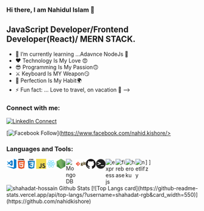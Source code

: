 ### Hi there, I am Nahidul Islam 👋
## JavaScript Developer/Frontend Developer(React)/ MERN STACK.
- 🌱 I’m currently learning ...Adavnce NodeJs 🤣
- ❤️ Technology Is My Love 😍
- 😎 Programming Is My Passion🙃
- ⚔  Keyboard Is MY Weapon😏
- 🥰 Perfection Is My Habit🌍
- ⚡ Fun fact: ... Love to travel, on vacation 🥰
-->
### Connect with me:
[![LinkedIn Connect](https://img.shields.io/badge/%20-Connect-black?color=14171A&labelColor=212121&logo=linkedin&logoColor=ffffff)](https://www.linkedin.com/in/nahid099/) 

[![Facebook Follow](https://img.shields.io/badge/%20-Follow-black?color=14171A&labelColor=1976d2&logo=facebook&logoColor=ffffff)](https://www.facebook.com/nahid.kishore/>
### Languages and Tools:
<img align="left" alt="Visual Studio Code" width="26px" src="https://raw.githubusercontent.com/github/explore/80688e429a7d4ef2fca1e82350fe8e3517d3494d/topics/visual-studio-code/visual-studio-code.png" />
<img align="left" alt="HTML5" width="26px" src="https://raw.githubusercontent.com/github/explore/80688e429a7d4ef2fca1e82350fe8e3517d3494d/topics/html/html.png" />
<img align="left" alt="CSS3" width="26px" src="https://raw.githubusercontent.com/github/explore/80688e429a7d4ef2fca1e82350fe8e3517d3494d/topics/css/css.png" />
<img align="left" alt="JavaScript" width="26px" src="https://raw.githubusercontent.com/github/explore/80688e429a7d4ef2fca1e82350fe8e3517d3494d/topics/javascript/javascript.png" />]
<img align="left" alt="React" width="26px" src="https://raw.githubusercontent.com/github/explore/80688e429a7d4ef2fca1e82350fe8e3517d3494d/topics/react/react.png" />
<img align="left" alt="Node.js" width="26px" src="https://raw.githubusercontent.com/github/explore/80688e429a7d4ef2fca1e82350fe8e3517d3494d/topics/nodejs/nodejs.png" />
<img align="left" alt="MongoDB" width="26px" src="https://miro.medium.com/max/750/1*T0a-QUNewZDsyx6Bkinfew.png" />]
<img align="left" alt="Git" width="26px" src="https://raw.githubusercontent.com/github/explore/80688e429a7d4ef2fca1e82350fe8e3517d3494d/topics/git/git.png" />
<img align="left" alt="GitHub" width="26px" src="https://raw.githubusercontent.com/github/explore/78df643247d429f6cc873026c0622819ad797942/topics/github/github.png" />
<img align="left" alt="HTML5" width="26px" src="https://raw.githubusercontent.com/github/explore/80688e429a7d4ef2fca1e82350fe8e3517d3494d/topics/terminal/terminal.png" />
<img align="left" alt="expressjs" width="26px" src="https://d2eip9sf3oo6c2.cloudfront.net/tags/images/000/000/359/full/expressjslogo.png" />
<img align="left" alt="firebase" width="26px" src="https://img.icons8.com/color/452/firebase.png" />
<img align="left" alt="heroku" width="26px" src="https://uploads.sitepoint.com/wp-content/uploads/2016/04/1461122387heroku-logo.jpg" />
<img align="left" alt="netlify" width="26px" src="https://media-exp1.licdn.com/dms/image/C4E0BAQEAt7-u6GJMlw/company-logo_200_200/0?e=2159024400&v=beta&t=4CYxl7atZ0Yn9lJko6w02yIywYQiLr9hrQcH3cF4GDI" />
<br />z
<br/>
<br/>
<img width="550px" alt="shahadat-hossain Github Stats"  src="https://github-readme-stats.vercel.app/api?username=shahadat-rgb&show_icons=true"/>
[![Top Langs card](https://github-readme-stats.vercel.app/api/top-langs/?username=shahadat-rgb&card_width=550)](https://github.com/nahidkishore)


